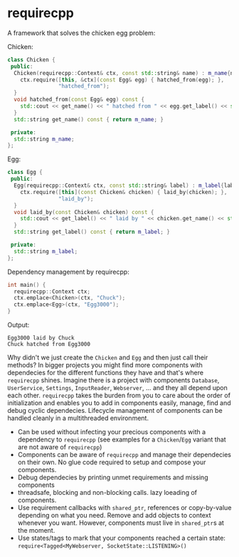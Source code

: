 # requirecpp

A framework that solves the chicken egg problem:

Chicken:
```cpp
class Chicken {
 public:
  Chicken(requirecpp::Context& ctx, const std::string& name) : m_name{name} {
    ctx.require([this, &ctx](const Egg& egg) { hatched_from(egg); },
                "hatched_from");
  }
  void hatched_from(const Egg& egg) const {
    std::cout << get_name() << " hatched from " << egg.get_label() << std::endl;
  }
  std::string get_name() const { return m_name; }

 private:
  std::string m_name;
};
```
Egg:
```cpp
class Egg {
 public:
  Egg(requirecpp::Context& ctx, const std::string& label) : m_label{label} {
    ctx.require([this](const Chicken& chicken) { laid_by(chicken); },
                "laid_by");
  }
  void laid_by(const Chicken& chicken) const {
    std::cout << get_label() << " laid by " << chicken.get_name() << std::endl;
  }
  std::string get_label() const { return m_label; }

 private:
  std::string m_label;
};
```
Dependency management by requirecpp:
```cpp
int main() {
  requirecpp::Context ctx;
  ctx.emplace<Chicken>(ctx, "Chuck");
  ctx.emplace<Egg>(ctx, "Egg3000");
}
```

Output:
```
Egg3000 laid by Chuck
Chuck hatched from Egg3000
```

Why didn't we just create the `Chicken` and `Egg` and then just call their methods?
In bigger projects you might find more components with dependecies for the different functions they have and that's where `requirecpp` shines.
Imagine there is a project with components `Database`, `UserService`, `Settings`, `InputReader`, `Webserver`, ... and they all depend upon each other.
`requirecpp` takes the burden from you to care about the order of initialization and enables you to add in components easily, manage, find and debug cyclic dependecies.
Lifecycle management of components can be handled cleanly in a multithreaded environment.

- Can be used without infecting your precious components with a dependency to `requirecpp` (see examples for a `Chicken`/`Egg` variant that are not aware of `requirecpp`)
- Components can be aware of `requirecpp` and manage their dependecies on their own. No glue code required to setup and compose your components.
- Debug dependecies by printing unmet requirements and missing components
- threadsafe, blocking and non-blocking calls. lazy loeading of components.
- Use requirement callbacks with `shared_ptr`, references or copy-by-value depending on what you need. Remove and add objects to context whenever you want. However, components must live in `shared_ptr`s at the moment.
- Use states/tags to mark that your components reached a certain state: `require<Tagged<MyWebserver, SocketState::LISTENING>()`
